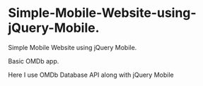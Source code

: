 # Simple-Mobile-Website-using-jQuery-Mobile.

Simple Mobile Website using jQuery Mobile.

Basic OMDb app.

Here I use OMDb Database API along with jQuery Mobile



